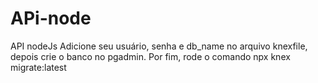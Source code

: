 # APi-node
API nodeJs
Adicione seu usuário, senha e db_name no arquivo knexfile, depois crie o banco no pgadmin. Por fim, rode o comando npx knex migrate:latest

